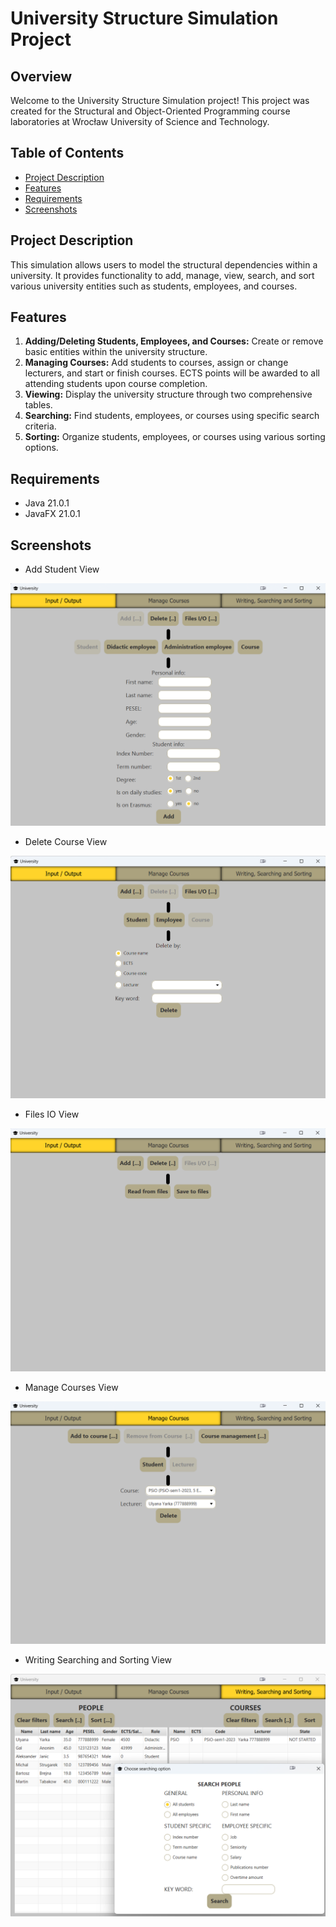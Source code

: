 # University Structure Simulation Project

## Overview
Welcome to the University Structure Simulation project! This project was created for the Structural and Object-Oriented Programming course laboratories at Wrocław University of Science and Technology.

## Table of Contents
- [Project Description](#project-description)
- [Features](#features)
- [Requirements](#requirements)
- [Screenshots](#screenshots)

## Project Description
This simulation allows users to model the structural dependencies within a university. It provides functionality to add, manage, view, search, and sort various university entities such as students, employees, and courses.

## Features
1. **Adding/Deleting Students, Employees, and Courses:** Create or remove basic entities within the university structure.
2. **Managing Courses:** Add students to courses, assign or change lecturers, and start or finish courses. ECTS points will be awarded to all attending students upon course completion.
3. **Viewing:** Display the university structure through two comprehensive tables.
4. **Searching:** Find students, employees, or courses using specific search criteria.
5. **Sorting:** Organize students, employees, or courses using various sorting options.

## Requirements
- Java 21.0.1
- JavaFX 21.0.1

## Screenshots
- Add Student View
<img src="screenshots/addStudentView.png?raw=true">

- Delete Course View
<img src="screenshots/deleteCourseView.png?raw=true">

- Files IO View
<img src="screenshots/filesInputOutputView.png?raw=true">

- Manage Courses View
<img src="screenshots/manageCoursesView.png?raw=true">

- Writing Searching and Sorting View
<img src="screenshots/writingSearchingSortingView.png?raw=true">
